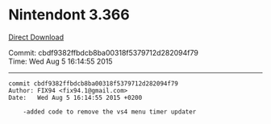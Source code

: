 # Nintendont 3.366
[Direct Download](./Nintendont.zip)

Commit: cbdf9382ffbdcb8ba00318f5379712d282094f79  
Time: Wed Aug 5 16:14:55 2015   

-----

```
commit cbdf9382ffbdcb8ba00318f5379712d282094f79
Author: FIX94 <fix94.1@gmail.com>
Date:   Wed Aug 5 16:14:55 2015 +0200

    -added code to remove the vs4 menu timer updater
```
